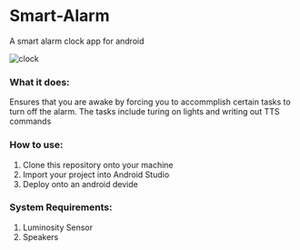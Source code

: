 # Smart-Alarm
A smart alarm clock app for android

![clock](https://i.imgur.com/OMyYK6X.png)


### What it does:
Ensures that you are awake by forcing you to accommplish certain tasks to turn off the alarm. The tasks include turing on lights and writing out TTS commands

### How to use:
1. Clone this repository onto your machine
2. Import your project into Android Studio
3. Deploy onto an android devide

### System Requirements: 
1. Luminosity Sensor
2. Speakers
